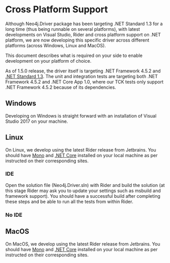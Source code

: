 # Cross Platform Support

Although Neo4j.Driver package has been targeting .NET Standard 1.3 for a long time (thus being runnable on several platforms), with latest developments on Visual Studio, Rider and cross platform support on .NET platform, we are now developing this specific driver across different platforms (across Windows, Linux and MacOS).

This document describes what is required on your side to enable development on your platform of choice.

As of 1.5.0 release, the driver itself is targeting .NET Framework 4.5.2 and [.NET Standard 1.3](https://github.com/dotnet/standard/blob/master/docs/versions.md). The unit and integration tests are targeting both .NET Framework 4.5.2 and .NET Core App 1.0, where our TCK tests only support .NET Framework 4.5.2 because of its dependencies.

## Windows

Developing on Windows is straight forward with an installation of Visual Studio 2017 on your machine.

## Linux

On Linux, we develop using the latest Rider release from Jetbrains. You should have [Mono](http://www.mono-project.com/download/#download-lin) and [.NET Core](https://www.microsoft.com/net/download/core) installed on your local machine as per instructed on their corresponding sites.

### IDE

Open the solution file (Neo4j.Driver.sln) with Rider and build the solution (at this stage Rider may ask you to update your settings such as msbuild and framework support). You should have a successful build after completing these steps and be able to run all the tests from within Rider.

### No IDE



## MacOS

On MacOS, we develop using the latest Rider release from Jetbrains. You should have [Mono](http://www.mono-project.com/download/#download-lin) and [.NET Core](https://www.microsoft.com/net/download/core) installed on your local machine as per instructed on their corresponding sites.
